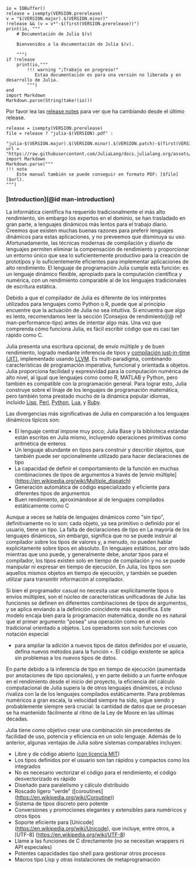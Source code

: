 ```@eval
io = IOBuffer()
release = isempty(VERSION.prerelease)
v = "$(VERSION.major).$(VERSION.minor)"
!release && (v = v*"-$(first(VERSION.prerelease))")
print(io, """
    # Documentación de Julia $(v)

    Bienvenidos a la documentación de Julia $(v).

    """)
if !release
    print(io,"""
        !!! warning "¡Trabajo en progreso!"
           Estaa documentación es para una versión no liberada y en desarrollo de Julia. 
        """)
end
import Markdown
Markdown.parse(String(take!(io)))
```
Por favor lea las [release notes](NEWS.md) para ver que ha cambiando desde el último release.

```@eval
release = isempty(VERSION.prerelease)
file = release ? "julia-$(VERSION).pdf" :
       "julia-$(VERSION.major).$(VERSION.minor).$(VERSION.patch)-$(first(VERSION.prerelease)).pdf"
url = "https://raw.githubusercontent.com/JuliaLang/docs.julialang.org/assets/$(file)"
import Markdown
Markdown.parse("""
!!! note
    Este manual también se puede conseguir en formato PDF: [$file]($url).
""")
```

### [Introduction](@id man-introduction)

La informática científica ha requerido tradicionalmente el más alto rendimiento, sin embargo los expertos en el dominio,
se han trasladado en gran parte, a lenguajes dinámicos más lentos para el trabajo diario. Creemos que existen muchas buenas razones
para preferir lenguajes dinámicos para estas aplicaciones, y no preveemos que disminuya su uso.
Afortunadamente, las técnicas modernas de compilación y diseño de lenguajes permiten eliminar
la compensación de rendimiento y proporcionar un entorno único que sea lo suficientemente productivo para la creación de prototipos y
lo suficientemente eficientes para implementar aplicaciones de alto rendimiento. El lenguaje de programación Julia
cumple esta función: es un lenguaje dinámico flexible, apropiado para la computación científica y numérica,
con un rendimiento comparable al de los lenguajes tradicionales de escritura estática.

Debido a que el compilador de Julia es diferente de los intérpretes utilizados para lenguajes como Python o
R, puede que al principio encuentre que la actuación de Julia no sea intuitiva. Si encuentra que algo es
lento, recomendamos leer la sección [Consejos de rendimiento](@ ref man-performance-tips) antes de intentar algo
más. Una vez que comprenda cómo funciona Julia, es fácil escribir código que es casi tan rápido como C.

Julia presenta una escritura opcional, de envío múltiple y de buen rendimiento, logrado mediante inferencia de tipos
y [compilación just-in-time (JIT)](https://en.wikipedia.org/wiki/Just-in-time_compilation),
implementado usando [LLVM](https://en.wikipedia.org/wiki/Low_Level_Virtual_Machine). Es multi-paradigma,
combinando características de programación imperativa, funcional y orientada a objetos. Julia proporciona
facilidad y expresividad para la computación numérica de alto nivel, al igual que lenguajes como
como R, MATLAB y Python, pero también es compatible con la programación general. Para lograr esto, Julia construye
sobre el linaje de los lenguajes de programación matemática, pero también toma prestado mucho de la dinámica popular
idiomas, incluido [Lisp](https://en.wikipedia.org/wiki/Lisp_ (programación_language)), [Perl](https://en.wikipedia.org/wiki/Perl_ (programación_language)),
[Python](https://en.wikipedia.org/wiki/Python_ (lenguaje_programación)), [Lua](https://en.wikipedia.org/wiki/Lua_ (lenguaje_programación)),
y [Ruby](https://en.wikipedia.org/wiki/Ruby_ (programación_language)).

Las divergencias más significativas de Julia en comparación a los lenguajes dinámicos típicos son:

  * El lenguaje central impone muy poco; Julia Base y la biblioteca estándar están escritas en Julia mismo, incluyendo
    operaciones primitivas como aritmética de enteros
  * Un lenguaje abundante en tipos para construir y describir objetos, que también puede ser opcionalmente
    utilizado para hacer declaraciones de tipo
  * La capacidad de definir el comportamiento de la función en muchas combinaciones de tipos de argumentos a través de [envío múltiple] (https://en.wikipedia.org/wiki/Multiple_dispatch)
  * Generación automática de código especializado y eficiente para diferentes tipos de argumentos
  * Buen rendimiento, aproximándose al de lenguajes compilados estáticamente como C

Aunque a veces se habla de lenguajes dinámicos como "sin tipo", definitivamente no lo son:
cada objeto, ya sea primitivo o definido por el usuario, tiene un tipo. La falta de declaraciones de tipo en
La mayoría de los lenguajes dinámicos, sin embargo, significa que no se puede instruir al compilador sobre los tipos de
valores y, a menudo, no pueden hablar explícitamente sobre tipos en absoluto. En lenguajes estáticos, por otro
lado mientras que uno puede, y generalmente debe, anotar tipos para el compilador, los tipos existen solo en
tiempo de compilación y no se puede manipular ni expresar en tiempo de ejecución. En Julia, los tipos son aquellos mismos
objetos en tiempo de ejecución, y también se pueden utilizar para transmitir información al compilador.

Si bien el programador casual no necesita usar explícitamente tipos o envíos múltiples, son el núcleo
de características unificadoras de Julia: las funciones se definen en diferentes combinaciones de tipos de argumentos,
y se aplica enviando a la definición coincidente más específica. Este modelo encaja bien
para la programación matemática, donde no es natural que el primer argumento "posea" una operación
como en el envío tradicional orientado a objetos. Los operadores son solo funciones con notación especial
- para ampliar la adición a nuevos tipos de datos definidos por el usuario, defina nuevos métodos para la función `+`.
El código existente se aplica sin problemas a los nuevos tipos de datos.

En parte debido a la inferencia de tipo en tiempo de ejecución (aumentada por anotaciones de tipo opcionales), y en parte
debido a un fuerte enfoque en el rendimiento desde el inicio del proyecto, la eficiencia del cálculo computacional de Julia
supera la de otros lenguajes dinámicos, e incluso rivaliza con la de los lenguajes compilados estáticamente.
Para problemas numéricos a gran escala, la velocidad siempre ha sido, sigue siendo y probablemente
siempre será crucial: la cantidad de datos que se procesan se ha mantenido fácilmente al ritmo de la Ley de Moore
en las ultimas decadas.

Julia tiene como objetivo crear una combinación sin precedentes de facilidad de uso, potencia y eficiencia en un solo
lenguaje. Además de lo anterior, algunas ventajas de Julia sobre sistemas comparables incluyen:

  * Libre y de código abierto ([con licencia MIT](https://github.com/JuliaLang/julia/blob/master/LICENSE.md))
  * Los tipos definidos por el usuario son tan rápidos y compactos como los integrados
  * No es necesario vectorizar el código para el rendimiento; el código desvectorizado es rápido
  * Diseñado para paralelismo y cálculo distribuido
  * Roscado ligero "verde" ([coroutines] (https://en.wikipedia.org/wiki/Coroutine))
  * Sistema de tipos discreto pero potente
  * Conversiones y promociones elegantes y extensibles para numéricos y otros tipos
  * Soporte eficiente para [Unicode] (https://en.wikipedia.org/wiki/Unicode), que incluye, entre otros,
    a [UTF-8] (https://en.wikipedia.org/wiki/UTF-8)
  * Llame a las funciones de C directamente (no se necesitan wrappers ni API especiales)
  * Potentes capacidades tipo shell para gestionar otros procesos
  * Macros tipo Lisp y otras instalaciones de metaprogramación
